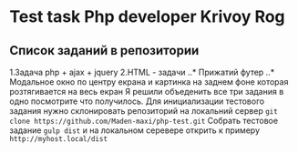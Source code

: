# Test task Php developer Krivoy Rog
## Список заданий в репозитории
1.Задача php + ajax + jquery
2.HTML - задачи
..* Прижатий футер
..* Модальное окно по центру екрана и картинка на заднем фоне которая розтягивается на весь екран
Я решили объеденить все три задания в одно посмотрите что получилось.
Для инициализации тестового задания нужно склонировать репозиторий на локальний сервер
`git clone https://github.com/Maden-maxi/php-test.git`
Собрать тестовое задание
`gulp dist`
и на локальном серевере открить к примеру `http://myhost.local/dist`

